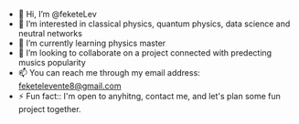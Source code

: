 - 👋 Hi, I’m @feketeLev
- 👀 I’m interested in classical physics, quantum physics, data science and neutral networks
- 🌱 I’m currently learning physics master
- 💞️ I’m looking to collaborate on a project connected with predecting musics popularity
- 📫 You can reach me through my email address: feketelevente8@gmail.com
- ⚡ Fun fact:: I'm open to anyhitng, contact me, and let's plan some fun project together.

<!---
feketeLev/feketeLev is a ✨ special ✨ repository because its `README.md` (this file) appears on your GitHub profile.
You can click the Preview link to take a look at your changes.
--->
